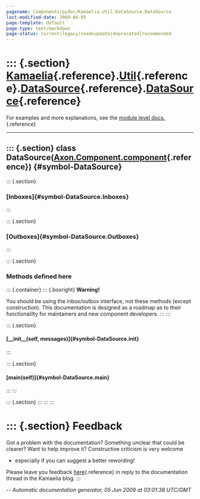 ```yaml
---
pagename: Components/pydoc/Kamaelia.Util.DataSource.DataSource
last-modified-date: 2009-06-05
page-template: default
page-type: text/markdown
page-status: current|legacy|needsupdate|deprecated|recommended
---
```

::: {.section}
[Kamaelia](/Components/pydoc/Kamaelia.html){.reference}.[Util](/Components/pydoc/Kamaelia.Util.html){.reference}.[DataSource](/Components/pydoc/Kamaelia.Util.DataSource.html){.reference}.[DataSource](/Components/pydoc/Kamaelia.Util.DataSource.DataSource.html){.reference}
===============================================================================================================================================================================================================================================================================

For examples and more explanations, see the [module level
docs.](/Components/pydoc/Kamaelia.Util.DataSource.html){.reference}

------------------------------------------------------------------------

::: {.section}
class DataSource([Axon.Component.component](/Docs/Axon/Axon.Component.component.html){.reference}) {#symbol-DataSource}
--------------------------------------------------------------------------------------------------

::: {.section}
### [Inboxes]{#symbol-DataSource.Inboxes}
:::

::: {.section}
### [Outboxes]{#symbol-DataSource.Outboxes}
:::

::: {.section}
### Methods defined here

::: {.container}
::: {.boxright}
**Warning!**

You should be using the inbox/outbox interface, not these methods
(except construction). This documentation is designed as a roadmap as to
their functionalilty for maintainers and new component developers.
:::
:::

::: {.section}
#### [\_\_init\_\_(self, messages)]{#symbol-DataSource.__init__}
:::

::: {.section}
#### [main(self)]{#symbol-DataSource.main}
:::
:::

::: {.section}
:::
:::
:::

::: {.section}
Feedback
========

Got a problem with the documentation? Something unclear that could be
clearer? Want to help improve it? Constructive criticism is very welcome
- especially if you can suggest a better rewording!

Please leave you feedback
[here](../../../cgi-bin/blog/blog.cgi?rm=viewpost&nodeid=1142023701){.reference}
in reply to the documentation thread in the Kamaelia blog.
:::

*\-- Automatic documentation generator, 05 Jun 2009 at 03:01:38 UTC/GMT*
